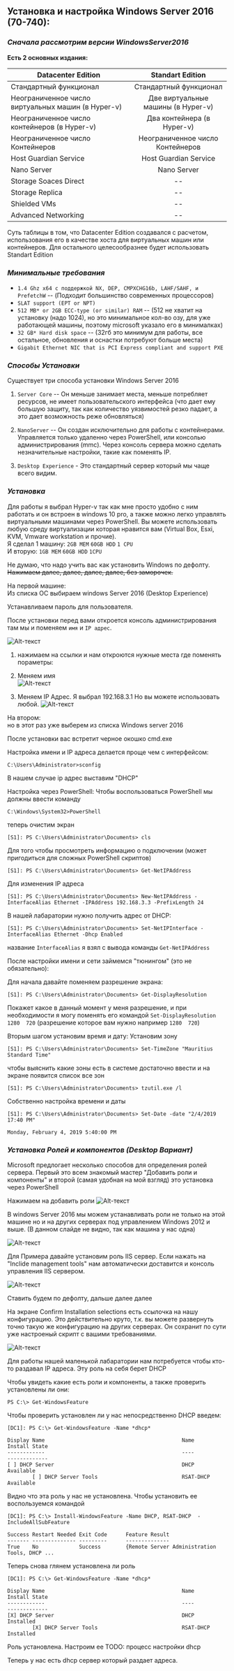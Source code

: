 ## Установка и настройка Windows Server 2016 (70-740):

### _Сначала рассмотрим версии WindowsServer2016_

**Есть 2 основных издания:**

| Datacenter Edition | Standart Edition |
|----------------|:---------:|
| Стандартный функционал | Стандартный функционал |
| Неограниченное число виртуальных машин (в Hyper-v) | Две виртуальные машины (в Hyper-v) |
| Неограниченное число контейнеров (в Hyper-v) | Два контейнера (в Hyper-v) |
| Неограниченное число Контейнеров | Неограниченное число Контейнеров |
| Host Guardian Service | Host Guardian Service |
| Nano Server | Nano Server |
| Storage Soaces Direct | -- |
| Storage Replica | -- |
| Shielded VMs | -- |
| Advanced Networking | -- |

Суть таблицы в том, что Datacenter Edition создавался с расчетом, использования его в качестве хоста для виртуальных машин или контейнеров.
Для остального целесообразнее будет использовать Standart Edition

### _Минимальные требования_

* `1.4 Ghz x64 с поддержкой NX, DEP, CMPXCHG16b, LAHF/SAHF, и PrefetchW` -- (Подходит большинство современных процессоров)    
* `SLAT support (EPT or NPT)`    
* `512 MB* or 2GB ECC-type (or similar) RAM` -- (512 не хватит на установку (надо 1024), но это минимальное кол-во озу, для уже работающей машины, поэтому microsoft указало его в минималках)    
* `32 GB* Hard disk space` -- (32гб это минимум для работы, все остальное, обновления и оснастки потребуют больше места)     
* `Gigabit Ethernet NIC that is PCI Express compliant and support PXE`

### _Способы Установки_

Существует три способа установки Windows Server 2016    
1) `Server Core` -- Он меньше занимает места, меньше потребляет ресурсов, не имеет пользовательского интерфейса (что дает ему большую защиту, так как количество уязвимостей резко падает, а это дает возможность реже обновляться)

2) `NanoServer` -- Он cоздан исключительно для работы с контейнерами. Управляется только удаленно через PowerShell, или консолью администрирования (mmc). Через консоль сервера можно сделать незначительные настройки, такие как поменять IP.

3) `Desktop Experience` - Это стандартный сервер который мы чаще всего видим.

### _Установка_

Для работы я выбрал Hyper-v так как мне просто удобно с ним работать и он встроен в windows 10 pro, а также можно легко управлять виртуальными машинами через PowerShell. Вы можете использовать любую среду виртуализации которая нравится вам (Virtual Box, Esxi, KVM, Vmware workstation и прочие).    
Я сделал 1 машину:
`2GB MEM`
`60GB HDD`
`1 CPU`    
И вторую:
`1GB MEM`
`60GB HDD`
`1CPU`

Не думаю, что надо учить вас как установить Windows по дефолту.    
~~Нажимаем далее, далее, далее, далее, без заморочек.~~    

На первой машине:    
Из списка ОС выбираем windows Server 2016 (Desktop Experience)


Устанавливаем пароль для пользователя.

После установки перед вами откроется консоль администрирования там мы и поменяем `имя` и `IP адрес`.

![Alt-текст](https://downloader.disk.yandex.ru/preview/e792f06ea0f8a3c3c3aa72916426fd14f211bb9d5d9a5b8c7de58d29c71f40b7/5c9e3ce6/RXcx1cI8Tb2-15NjGVQDbiJF8oy_oW8M7miwggcrYPd-p_u_rD8OStL44EBf71uqyzHUCp7UZuiJRAAqzyPT9w%3D%3D?uid=0&filename=2019-03-29_15-41-43.png&disposition=inline&hash=&limit=0&content_type=image%2Fpng&tknv=v2&size=1658x767)

1) нажимаем на ссылки и нам откроются нужные места где поменять пораметры:

2) Меняем имя    
![Alt-текст](https://downloader.disk.yandex.ru/preview/e3c7f2bc27b35090743ad0e48a105ade4f30398887422f23f9610eb94e54f529/5c9e40a4/u4AibxMPWOCOGuswJePLQ7DGCID4IHz9ixpQk-NllAZsM_dcF8Fno7dG7KFXLozH1f4qoQ94iBjIkc-mJ-c8Aw%3D%3D?uid=0&filename=2019-03-29_15-57-49.png&disposition=inline&hash=&limit=0&content_type=image%2Fpng&tknv=v2&size=2048x2048)

3) Меняем IP Адрес. Я выбрал 192.168.3.1 Но вы можете использовать любой.
![Alt-текст](https://downloader.disk.yandex.ru/preview/bf1b9e71928fb21464fb267fb1637089b2cc8f47c4fb28460ba189249d2bcaf7/5c9e42c3/l8mqH_Q-U9UnADRa5iqodeDJvVVeMFxUSf-JxF05fii-iCUFZ3OVVLonVI7SYeg0PoYQcxPdnkmSojh9y9OVqA%3D%3D?uid=0&filename=2019-03-29_16-05-30.png&disposition=inline&hash=&limit=0&content_type=image%2Fpng&tknv=v2&size=2048x2048)

На втором:    
но в этот раз уже выберем из списка Windows server 2016

После установки вас встретит черное окошко cmd.exe

Настройка имени и IP адреса делается проще чем с интерфейсом:

````
C:\Users\Administrator>sconfig
````
В нашем случае ip адрес выставим "DHCP"

Настройка через PowerShell:
Чтобы воспользоваться PowerShell мы должны ввести команду
```
C:\Windows\System32>PowerShell
```
теперь очистим экран
```
[S1]: PS C:\Users\Administrator\Documents> cls
```

Для того чтобы просмотреть информацию о подключении (может пригодиться для сложных PowerShell скриптов)
```
[S1]: PS C:\Users\Administrator\Documents> Get-NetIPAddress
```
Для изменения IP адреса
```
[S1]: PS C:\Users\Administrator\Documents> New-NetIPAddress -InterfaceAlias Ethernet -IPAddress 192.168.3.3 -PrefixLength 24
```
В нашей лабаратории нужно получить адрес от DHCP:
```
[S1]: PS C:\Users\Administrator\Documents> Set-NetIPInterface -InterfaceAlias Ethernet -Dhcp Enabled
```
название `InterfaceAlias` я взял с вывода команды `Get-NetIPAddress`

После настройки имени и сети займемся "тюнингом" (это не обязательно):

Для начала давайте поменяем разрешение экрана:
```
[S1]: PS C:\Users\Administrator\Documents> Get-DisplayResolution
```
Покажет какое в данный момент у меня разрешение, и при необходимости я могу поменять его командой `Set-DisplayResolution 1280  720` (разрешение которое вам нужно например `1280  720`)

Вторым шагом установим время и дату:
Установим зону
```
[S1]: PS C:\Users\Administrator\Documents> Set-TimeZone "Mauritius Standard Time"
```
чтобы выяснить какие зоны есть в системе достаточно ввести и на экране появится список все зон
```
[S1]: PS C:\Users\Administrator\Documents> tzutil.exe /l
```
Собственно настройка времени и даты
```
[S1]: PS C:\Users\Administrator\Documents> Set-Date -date "2/4/2019 17:40 PM"

Monday, February 4, 2019 5:40:00 PM
```



### _Установка Ролей и компонентов (Desktop Вариант)_

Microsoft предлогает несколько способов для определения ролей сервера. Первый это всем знакомый мастер "Добавить роли и компоненты" и второй (самая удобная на мой взгляд) это установка через PowerShell

Нажимаем на добавить роли
![Alt-текст](https://downloader.disk.yandex.ru/preview/dab7d5a03fd3d98cedd283fb0ddf2b8743e5066dd06e15f97830f5488c40c47f/5c9e4807/JoHShgLLaQ7BeyBZRhNdC9deoxyVX3xfef9Tq0Mpa9SWeYoJSdd3Y8vyO72FW_yGDVUPDmkDlFcIFMJVOefA8w%3D%3D?uid=0&filename=2019-03-29_16-28-58.png&disposition=inline&hash=&limit=0&content_type=image%2Fpng&tknv=v2&size=2048x2048)

В windows Server 2016 мы можем устанавливать роли не только на этой машине но и на других серверах под управлением Windows 2012 и выше. (В данном слайде не видно, так как машина у нас одна)

![Alt-текст](https://downloader.disk.yandex.ru/preview/7ea0b4bb98122b7c9db1e445f745ff07c4938a2b2eb3e36308ca2b69fd2c1c72/5c9e4dea/bl5jPrkNDGOox8zolAUrAt1OYn-IvOJAqTO3JoCs7YE7pmfYuYnZlAJ-guPn_EHhoR_RmauTTuIU_mqHoq5uiw%3D%3D?uid=0&filename=2019-03-29_16-53-14.png&disposition=inline&hash=&limit=0&content_type=image%2Fpng&tknv=v2&size=2048x2048)

Для Примера давайте установим роль IIS сервер. Если нажать на "Inclide management tools" нам автоматически доставится и консоль управления IIS сервером.

![Alt-текст](https://downloader.disk.yandex.ru/preview/4aed8d34cce83b11f46f4e96cc2b6ed16b24f95517ad9ecd666e83f51dbc047b/5c9e4efd/xU1PeH5nzDW8XP7RDmpt3OpfCMlCAl_Eb76um8uMVPpIP12J6ON_7VO0UTHsnnAL1urzRK5PITmovdpa31ELGQ%3D%3D?uid=0&filename=2019-03-29_16-59-15.png&disposition=inline&hash=&limit=0&content_type=image%2Fpng&tknv=v2&size=2048x2048)

Ставить будем по дефолту, дальше далее далее

На экране Confirm Installation selections есть ссылочка на нашу конфигурацию. Это действительно круто, т.к. вы можете развернуть точно такую же конфигурацию на других серверах. Он сохранит по сути уже настроеный скрипт с вашими требованиями.

![Alt-текст](https://downloader.disk.yandex.ru/preview/d8c3336648d4d0bb8df7e4c3e07c8ce10cc8327f9a2b55a2150eeec4129aefd2/5c9e513b/rLqfhFLHyCT96T6w23el4Zsu9zDVTxKHi8igGB6GOdBvvZTA76J3znkOj3LYcnEVzxIA2ygMl3-HBOsVqWfAWQ%3D%3D?uid=0&filename=2019-03-29_17-06-11.png&disposition=inline&hash=&limit=0&content_type=image%2Fpng&tknv=v2&size=2048x2048)


Для работы нашей маленькой лабаратории нам потребуется чтобы кто-то раздавал IP адреса. Эту роль на себя берет DHCP

Чтобы увидеть какие есть роли и компоненты, а также проверить установлены ли они:

```
PS C:\> Get-WindowsFeature

```

Чтобы проверить установлен ли у нас непосредственно DHCP введем:

```
[DC1]: PS C:\> Get-WindowsFeature -Name *dhcp*

Display Name                                            Name                       Install State
------------                                            ----                       -------------
[ ] DHCP Server                                         DHCP                           Available
        [ ] DHCP Server Tools                           RSAT-DHCP                      Available
```
Видно что эта роль у нас не установлена.
Чтобы установить ее воспользуемся командой
```
[DC1]: PS C:\> Install-WindowsFeature -Name DHCP, RSAT-DHCP  -IncludeAllSubFeature

Success Restart Needed Exit Code      Feature Result
------- -------------- ---------      --------------
True    No             Success        {Remote Server Administration Tools, DHCP ...
```
Теперь снова глянем установлена ли роль

```
[DC1]: PS C:\> Get-WindowsFeature -Name *dhcp*

Display Name                                            Name                       Install State
------------                                            ----                       -------------
[X] DHCP Server                                         DHCP                           Installed
        [X] DHCP Server Tools                           RSAT-DHCP                      Installed
```
Роль установлена. Настроим ее
TODO: процесс настройки dhcp

Теперь у нас есть dhcp сервер который раздает адреса.
